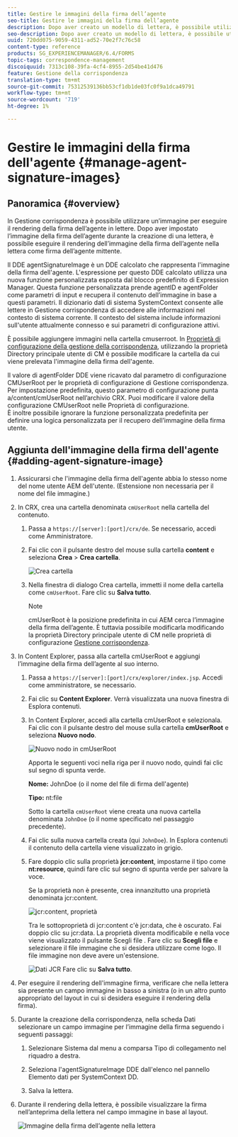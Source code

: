 ```yaml
---
title: Gestire le immagini della firma dell’agente
seo-title: Gestire le immagini della firma dell’agente
description: Dopo aver creato un modello di lettera, è possibile utilizzarlo per creare la corrispondenza in AEM Forms gestendo dati, contenuto e allegati.
seo-description: Dopo aver creato un modello di lettera, è possibile utilizzarlo per creare la corrispondenza in AEM Forms gestendo dati, contenuto e allegati.
uuid: 720dd075-9059-4311-ad52-70e2f7c76c58
content-type: reference
products: SG_EXPERIENCEMANAGER/6.4/FORMS
topic-tags: correspondence-management
discoiquuid: 7313c108-39fa-4cf4-8955-2d54be41d476
feature: Gestione della corrispondenza
translation-type: tm+mt
source-git-commit: 75312539136bb53cf1db1de03fc0f9a1dca49791
workflow-type: tm+mt
source-wordcount: '719'
ht-degree: 1%

---
```



# Gestire le immagini della firma dell&#39;agente {#manage-agent-signature-images}

## Panoramica {#overview}

In Gestione corrispondenza è possibile utilizzare un’immagine per eseguire il rendering della firma dell’agente in lettere. Dopo aver impostato l’immagine della firma dell’agente durante la creazione di una lettera, è possibile eseguire il rendering dell’immagine della firma dell’agente nella lettera come firma dell’agente mittente.

Il DDE agentSignatureImage è un DDE calcolato che rappresenta l&#39;immagine della firma dell&#39;agente. L&#39;espressione per questo DDE calcolato utilizza una nuova funzione personalizzata esposta dal blocco predefinito di Expression Manager. Questa funzione personalizzata prende agentID e agentFolder come parametri di input e recupera il contenuto dell’immagine in base a questi parametri. Il dizionario dati di sistema SystemContext consente alle lettere in Gestione corrispondenza di accedere alle informazioni nel contesto di sistema corrente. Il contesto del sistema include informazioni sull&#39;utente attualmente connesso e sui parametri di configurazione attivi.

È possibile aggiungere immagini nella cartella cmuserroot. In [Proprietà di configurazione della gestione della corrispondenza](/help/forms/using/cm-configuration-properties.md), utilizzando la proprietà Directory principale utente di CM è possibile modificare la cartella da cui viene prelevata l&#39;immagine della firma dell&#39;agente.

Il valore di agentFolder DDE viene ricavato dal parametro di configurazione CMUserRoot per le proprietà di configurazione di Gestione corrispondenza. Per impostazione predefinita, questo parametro di configurazione punta a/content/cmUserRoot nell’archivio CRX. Puoi modificare il valore della configurazione CMUserRoot nelle Proprietà di configurazione.\
È inoltre possibile ignorare la funzione personalizzata predefinita per definire una logica personalizzata per il recupero dell’immagine della firma utente.

## Aggiunta dell&#39;immagine della firma dell&#39;agente {#adding-agent-signature-image}

1. Assicurarsi che l&#39;immagine della firma dell&#39;agente abbia lo stesso nome del nome utente AEM dell&#39;utente. (Estensione non necessaria per il nome del file immagine.)
1. In CRX, crea una cartella denominata `cmUserRoot` nella cartella del contenuto.

   1. Passa a `https://[server]:[port]/crx/de`. Se necessario, accedi come Amministratore.

   1. Fai clic con il pulsante destro del mouse sulla cartella **content** e seleziona **Crea** > **Crea cartella**.

      ![Crea cartella](assets/1_createnode_cmuserroot.png)

   1. Nella finestra di dialogo Crea cartella, immetti il nome della cartella come `cmUserRoot`. Fare clic su **Salva tutto**.

      >[!NOTE]
      >
      >cmUserRoot è la posizione predefinita in cui AEM cerca l’immagine della firma dell’agente. È tuttavia possibile modificarla modificando la proprietà Directory principale utente di CM nelle proprietà di configurazione [Gestione corrispondenza](/help/forms/using/cm-configuration-properties.md).

1. In Content Explorer, passa alla cartella cmUserRoot e aggiungi l’immagine della firma dell’agente al suo interno.

   1. Passa a `https://[server]:[port]/crx/explorer/index.jsp`. Accedi come amministratore, se necessario.
   1. Fai clic su **Content Explorer**. Verrà visualizzata una nuova finestra di Esplora contenuti.
   1. In Content Explorer, accedi alla cartella cmUserRoot e selezionala. Fai clic con il pulsante destro del mouse sulla cartella **cmUserRoot** e seleziona **Nuovo nodo**.

      ![Nuovo nodo in cmUserRoot](assets/2_cmuserroot_newnode.png)

      Apporta le seguenti voci nella riga per il nuovo nodo, quindi fai clic sul segno di spunta verde.

      **Nome:** JohnDoe (o il nome del file di firma dell&#39;agente)

      **Tipo:** nt:file

      Sotto la cartella `cmUserRoot` viene creata una nuova cartella denominata `JohnDoe` (o il nome specificato nel passaggio precedente).

   1. Fai clic sulla nuova cartella creata (qui `JohnDoe`). In Esplora contenuti il contenuto della cartella viene visualizzato in grigio.

   1. Fare doppio clic sulla proprietà **jcr:content**, impostarne il tipo come **nt:resource**, quindi fare clic sul segno di spunta verde per salvare la voce.

      Se la proprietà non è presente, crea innanzitutto una proprietà denominata jcr:content.

      ![jcr:content, proprietà](assets/3_jcrcontentntresource.png)

      Tra le sottoproprietà di jcr:content c&#39;è jcr:data, che è oscurato. Fai doppio clic su jcr:data. La proprietà diventa modificabile e nella voce viene visualizzato il pulsante Scegli file . Fare clic su **Scegli file** e selezionare il file immagine che si desidera utilizzare come logo. Il file immagine non deve avere un&#39;estensione.

      ![Dati JCR](assets/5_jcrdata.png)
   Fare clic su **Salva tutto**.

1. Per eseguire il rendering dell&#39;immagine firma, verificare che nella lettera sia presente un campo immagine in basso a sinistra (o in un altro punto appropriato del layout in cui si desidera eseguire il rendering della firma).
1. Durante la creazione della corrispondenza, nella scheda Dati selezionare un campo immagine per l’immagine della firma seguendo i seguenti passaggi:

   1. Selezionare Sistema dal menu a comparsa Tipo di collegamento nel riquadro a destra.

   1. Seleziona l&#39;agentSignatureImage DDE dall&#39;elenco nel pannello Elemento dati per SystemContext DD.

   1. Salva la lettera.

1. Durante il rendering della lettera, è possibile visualizzare la firma nell’anteprima della lettera nel campo immagine in base al layout.

   ![Immagine della firma dell’agente nella lettera](assets/letterwithsignature.png)

